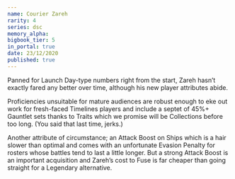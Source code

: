 ```yaml
---
name: Courier Zareh
rarity: 4
series: dsc
memory_alpha:
bigbook_tier: 5
in_portal: true
date: 23/12/2020
published: true
---
```


Panned for Launch Day-type numbers right from the start, Zareh hasn’t exactly fared any better over time, although his new player attributes abide.

Proficiencies unsuitable for mature audiences are robust enough to eke out work for fresh-faced Timelines players and include a septet of 45%+ Gauntlet sets thanks to Traits which we promise will be Collections before too long. (You said that last time, jerks.)

Another attribute of circumstance; an Attack Boost on Ships which is a hair slower than optimal and comes with an unfortunate Evasion Penalty for rosters whose battles tend to last a little longer. But a strong Attack Boost is an important acquisition and Zareh’s cost to Fuse is far cheaper than going straight for a Legendary alternative.
